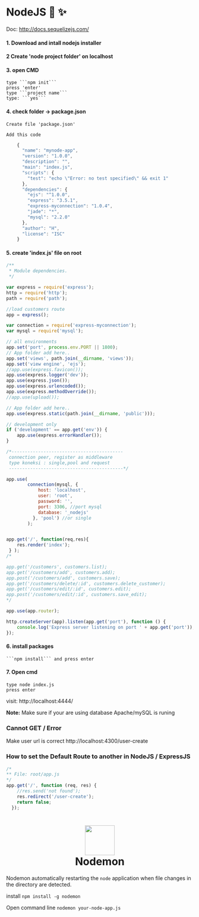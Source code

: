 # NodeJS :rocket: :sparkles:

Doc: http://docs.sequelizejs.com/


#### 1. Download and intall nodejs installer

#### 2 Create 'node project folder' on localhost 

#### 3. open CMD
	type ```npm init```
	press 'enter'
	type ```project name```
	type: ```yes```
	

#### 4. check folder -> package.json
	
	Create file 'package.json'
	
	Add this code
```javascript
	{
	  "name": "mynode-app",
	  "version": "1.0.0",
	  "description": "",
	  "main": "index.js",
	  "scripts": {
		"test": "echo \"Error: no test specified\" && exit 1"
	  },
	  "dependencies": {
		"ejs": "^1.0.0",
		"express": "3.5.1",
		"express-myconnection": "1.0.4",
		"jade": "*",
		"mysql": "2.2.0"
	  },
	  "author": "H",
	  "license": "ISC"
	}
```
	

#### 5. create 'index.js' file on root


```javascript
/**
 * Module dependencies.
 */

var express = require('express');
http = require('http');
path = require('path');

//load customers route
app = express();

var connection = require('express-myconnection');
var mysql = require('mysql');

// all environments
app.set('port', process.env.PORT || 1800);
// App folder add here..
app.set('views', path.join(__dirname, 'views'));
app.set('view engine', 'ejs');
//app.use(express.favicon());
app.use(express.logger('dev'));
app.use(express.json());
app.use(express.urlencoded());
app.use(express.methodOverride());
//app.use(upload());

// App folder add here..
app.use(express.static(path.join(__dirname, 'public')));

// development only
if ('development' == app.get('env')) {
    app.use(express.errorHandler());
}

/*------------------------------------------
 connection peer, register as middleware
 type koneksi : single,pool and request 
 -------------------------------------------*/

app.use(
        connection(mysql, {
            host: 'localhost',
            user: 'root',
            password: '',
            port: 3306, //port mysql
            database: '_nodejs'
          }, 'pool') //or single
        );


app.get('/', function(req,res){ 
	res.render('index');
 } );
/*

app.get('/customers', customers.list);
app.get('/customers/add', customers.add);
app.post('/customers/add', customers.save);
app.get('/customers/delete/:id', customers.delete_customer);
app.get('/customers/edit/:id', customers.edit);
app.post('/customers/edit/:id', customers.save_edit);
*/

app.use(app.router);

http.createServer(app).listen(app.get('port'), function () {
    console.log('Express server listening on port ' + app.get('port'));
});

```

#### 6. install packages
	```npm install``` and press enter

#### 7. Open cmd
	type node index.js
	press enter
	
visit: http://localhost:4444/

<b>Note:</b> Make sure if your are using database Apache/mySQL is runing 












### Cannot GET / Error
Make user url is correct
http://localhost:4300/user-create






### How to set the Default Route to another in NodeJS / ExpressJS
```javascript
/*
** File: root/app.js
*/
app.get('/', function (req, res) {
	//res.send('not found');
    res.redirect('/user-create');
    return false;
  }); 
```






















<h1 align="center" id="ide">
	<img src="https://user-images.githubusercontent.com/13700/35731649-652807e8-080e-11e8-88fd-1b2f6d553b2d.png"  height="80" width="auto" />
	<br/>
	Nodemon
</h1>

Nodemon automatically restarting the ```node``` application when file changes in the directory are detected.

install
```npm install -g nodemon```


Open command line
```nodemon your-node-app.js```
